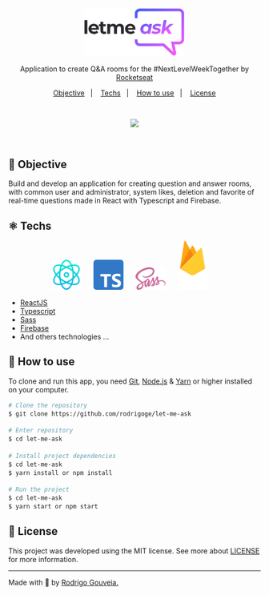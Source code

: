 <p align="center">
  <img src="./src/assets/images/logo.svg" width="200"/>
</p>

<p align="center"> 
  Application to create Q&A rooms for the #NextLevelWeekTogether by <a href="https://rocketseat.com.br/" target="__blank">Rocketseat</a>
</p>

<p align="center">
  <a href="#🎯-objective">Objective</a>&nbsp;&nbsp;&nbsp;|&nbsp;&nbsp;&nbsp;
  <a href="#⚛️-techs">Techs</a>&nbsp;&nbsp;&nbsp;|&nbsp;&nbsp;&nbsp;
  <a href="#🤔-how-to-use">How to use</a>&nbsp;&nbsp;&nbsp;|&nbsp;&nbsp;&nbsp;
  <a href="#📝-license">License</a>
</p>

<p align="center">
  <img src="./src/assets/images/images-readme/video.gif" width="650" style="margin: 30px;">
</p>

## 🎯 Objective
Build and develop an application for creating question and answer rooms, with common user and administrator, system likes, deletion and favorite of real-time questions made in React with Typescript and Firebase.

## ⚛️ Techs
<p align="center">
  <img src="./src/assets/images/images-readme/react.png" width="60" style="padding-right: 20px"/>
  <img src="./src/assets/images/images-readme/typescript.png" width="60" style="padding-right: 20px"/>
  <img src="./src/assets/images/images-readme/sass.png" width="60" style="padding-right: 20px"/>
  <img src="./src/assets/images/images-readme/firebase.png" width="60" style="padding-right: 20px"/>
</p>

- [ReactJS](https://reactjs.org/)
- [Typescript](https://www.typescriptlang.org/)
- [Sass](https://sass-lang.com/)
- [Firebase](https://firebase.google.com/?hl=pt)
- And others technologies ...


## 🤔 How to use
To clone and run this app, you need [Git](https://git-scm.com/), [Node.js](https://nodejs.org/en/) & [Yarn](https://yarnpkg.com/) or higher installed on your computer.

```bash
# Clone the repository
$ git clone https://github.com/rodrigoge/let-me-ask

# Enter repository
$ cd let-me-ask

# Install project dependencies
$ cd let-me-ask
$ yarn install or npm install

# Run the project
$ cd let-me-ask
$ yarn start or npm start
```

## 📝 License
This project was developed using the MIT license. See more about [LICENSE](https://github.com/rodrigoge/let-me-ask/blob/main/LICENSE) for more information.

---

Made with 💟 by [Rodrigo Gouveia.](https://github.com/rodrigoge) 
